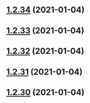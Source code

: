 ## [1.2.34](https://github.com/dds/bosabosa.org/compare/v1.2.33...v1.2.34) (2021-01-04)



## [1.2.33](https://github.com/dds/bosabosa.org/compare/v1.2.32...v1.2.33) (2021-01-04)



## [1.2.32](https://github.com/dds/bosabosa.org/compare/v1.2.31...v1.2.32) (2021-01-04)



## [1.2.31](https://github.com/dds/bosabosa.org/compare/v1.2.30...v1.2.31) (2021-01-04)



## [1.2.30](https://github.com/dds/bosabosa.org/compare/v1.2.29...v1.2.30) (2021-01-04)



